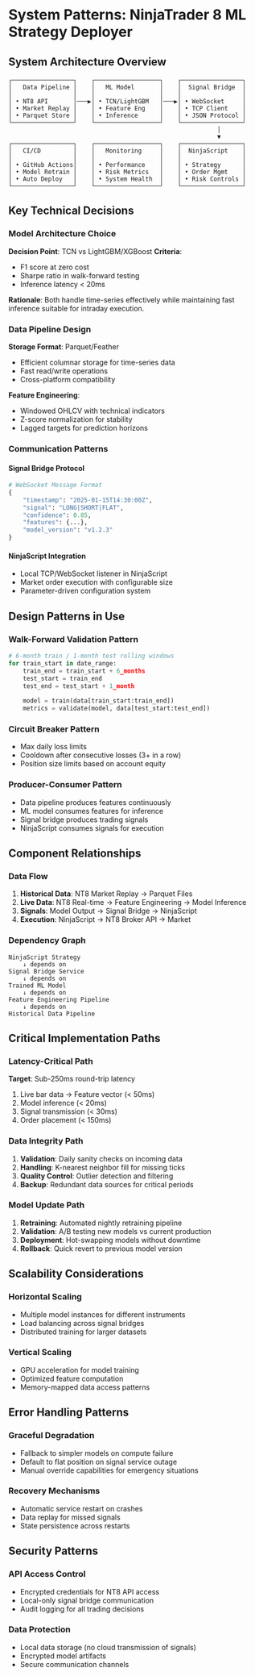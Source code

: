 # System Patterns: NinjaTrader 8 ML Strategy Deployer

## System Architecture Overview

```
┌─────────────────┐    ┌──────────────────┐    ┌─────────────────┐
│   Data Pipeline │    │   ML Model       │    │  Signal Bridge  │
│                 │    │                  │    │                 │
│ • NT8 API       │───▶│ • TCN/LightGBM   │───▶│ • WebSocket     │
│ • Market Replay │    │ • Feature Eng    │    │ • TCP Client    │
│ • Parquet Store │    │ • Inference      │    │ • JSON Protocol │
└─────────────────┘    └──────────────────┘    └─────────────────┘
                                                          │
                                                          ▼
┌─────────────────┐    ┌──────────────────┐    ┌─────────────────┐
│   CI/CD         │    │   Monitoring     │    │  NinjaScript    │
│                 │    │                  │    │                 │
│ • GitHub Actions│    │ • Performance    │    │ • Strategy      │
│ • Model Retrain │    │ • Risk Metrics   │    │ • Order Mgmt    │
│ • Auto Deploy   │    │ • System Health  │    │ • Risk Controls │
└─────────────────┘    └──────────────────┘    └─────────────────┘
```

## Key Technical Decisions

### Model Architecture Choice
**Decision Point**: TCN vs LightGBM/XGBoost
**Criteria**: 
- F1 score at zero cost
- Sharpe ratio in walk-forward testing
- Inference latency < 20ms

**Rationale**: Both handle time-series effectively while maintaining fast inference suitable for intraday execution.

### Data Pipeline Design
**Storage Format**: Parquet/Feather
- Efficient columnar storage for time-series data
- Fast read/write operations
- Cross-platform compatibility

**Feature Engineering**:
- Windowed OHLCV with technical indicators
- Z-score normalization for stability
- Lagged targets for prediction horizons

### Communication Patterns

#### Signal Bridge Protocol
```python
# WebSocket Message Format
{
    "timestamp": "2025-01-15T14:30:00Z",
    "signal": "LONG|SHORT|FLAT", 
    "confidence": 0.85,
    "features": {...},
    "model_version": "v1.2.3"
}
```

#### NinjaScript Integration
- Local TCP/WebSocket listener in NinjaScript
- Market order execution with configurable size
- Parameter-driven configuration system

## Design Patterns in Use

### Walk-Forward Validation Pattern
```python
# 6-month train / 1-month test rolling windows
for train_start in date_range:
    train_end = train_start + 6_months
    test_start = train_end
    test_end = test_start + 1_month
    
    model = train(data[train_start:train_end])
    metrics = validate(model, data[test_start:test_end])
```

### Circuit Breaker Pattern
- Max daily loss limits
- Cooldown after consecutive losses (3+ in a row)
- Position size limits based on account equity

### Producer-Consumer Pattern
- Data pipeline produces features continuously
- ML model consumes features for inference
- Signal bridge produces trading signals
- NinjaScript consumes signals for execution

## Component Relationships

### Data Flow
1. **Historical Data**: NT8 Market Replay → Parquet Files
2. **Live Data**: NT8 Real-time → Feature Engineering → Model Inference
3. **Signals**: Model Output → Signal Bridge → NinjaScript
4. **Execution**: NinjaScript → NT8 Broker API → Market

### Dependency Graph
```
NinjaScript Strategy
    ↓ depends on
Signal Bridge Service  
    ↓ depends on
Trained ML Model
    ↓ depends on  
Feature Engineering Pipeline
    ↓ depends on
Historical Data Pipeline
```

## Critical Implementation Paths

### Latency-Critical Path
**Target**: Sub-250ms round-trip latency
1. Live bar data → Feature vector (< 50ms)
2. Model inference (< 20ms)  
3. Signal transmission (< 30ms)
4. Order placement (< 150ms)

### Data Integrity Path
1. **Validation**: Daily sanity checks on incoming data
2. **Handling**: K-nearest neighbor fill for missing ticks
3. **Quality Control**: Outlier detection and filtering
4. **Backup**: Redundant data sources for critical periods

### Model Update Path
1. **Retraining**: Automated nightly retraining pipeline
2. **Validation**: A/B testing new models vs current production
3. **Deployment**: Hot-swapping models without downtime
4. **Rollback**: Quick revert to previous model version

## Scalability Considerations

### Horizontal Scaling
- Multiple model instances for different instruments
- Load balancing across signal bridges
- Distributed training for larger datasets

### Vertical Scaling  
- GPU acceleration for model training
- Optimized feature computation
- Memory-mapped data access patterns

## Error Handling Patterns

### Graceful Degradation
- Fallback to simpler models on compute failure
- Default to flat position on signal service outage
- Manual override capabilities for emergency situations

### Recovery Mechanisms
- Automatic service restart on crashes
- Data replay for missed signals
- State persistence across restarts

## Security Patterns

### API Access Control
- Encrypted credentials for NT8 API access
- Local-only signal bridge communication
- Audit logging for all trading decisions

### Data Protection
- Local data storage (no cloud transmission of signals)
- Encrypted model artifacts
- Secure communication channels 